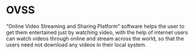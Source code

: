 # OVSS
“Online Video Streaming and Sharing Platform” software helps the user to get them  entertained just by watching video, with the help of internet users can watch videos through  online and stream across the world, so that the users need not download any videos in their  local system.
